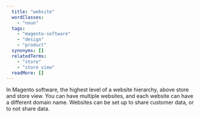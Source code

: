 ```yaml
---
  title: "website"
  wordClasses:
    - "noun"
  tags: 
    - "magento-software"
    - "design"
    - "product"
  synonyms: []
  relatedTerms:
    - "store"
    - "store view"
  readMore: []
---
```

In Magento software, the highest level of a website hierarchy, above store and store view. You can have multiple websites, and each website can have a different domain name. Websites can be set up to share customer data, or to not share data.

